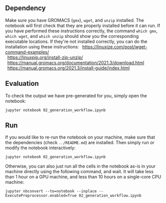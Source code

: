 ## Dependency

Make sure you have GROMACS (`gmx`), `wget`, and `unzip` installed. The notebook will first check that they are properly installed before it can run.
If you have performed these instructions correctly, the command `which gmx`, `which wget`, and `which unzip` should show you the corresponding executable locations.
If they're not installed correctly, you can do the installation using these instructions:
&ensp;https://linuxize.com/post/wget-command-examples/ <br />
&ensp;https://linuxpip.org/install-zip-unzip/ <br />
&ensp;https://manual.gromacs.org/documentation/2021.3/download.html <br />
&ensp;https://manual.gromacs.org/2021.3/install-guide/index.html

## Evaluation

To check the output we have pre-generated for you, simply open the notebook:

```
jupyter notebook 02_generation_workflow.ipynb
```


## Run

If you would like to re-run the notebook on your machine, make sure that the dependencies (check `../README.md`) are installed.
Then simply run or modify the notebook interactively:

```
jupyter notebook 02_generation_workflow.ipynb
```

Otherwise, you can also just run all the cells in the notebook as-is in your machine directly using the following command, and wait. It will take less than 1 hour on a GPU machine, and less than 10 hours on a single-core CPU machine:

```
jupyter nbconvert --to=notebook --inplace --ExecutePreprocessor.enabled=True 02_generation_workflow.ipynb
```
